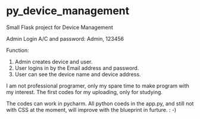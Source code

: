 # py_device_management
Small Flask project for Device Management

Admin Login A/C and password:
Admin, 123456


Function: 
1. Admin creates device and user.
2. User logins in by the Email address and password.
3. User can see the device name and device address.

I am not professional programer, only my spare time to make program with my interest.  The first codes for my uploading, only for studying.

The codes can work in pycharm. All python coeds in the app.py, and still not with CSS at the moment, will improve with the blueprint in furture. : -)



